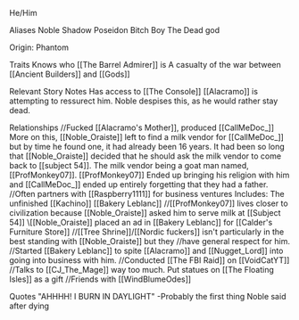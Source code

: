He/Him

Aliases
 Noble
 Shadow
 Poseidon
 Bitch Boy
 The Dead god
 
Origin: Phantom

Traits
 Knows who [[The Barrel Admirer]] is
 A casualty of the war between [[Ancient Builders]] and [[Gods]]

Relevant Story Notes 
 Has access to [[The Console]]
 [[Alacramo]] is attempting to ressurect him.
  Noble despises this, as he would rather stay dead.

Relationships
 //Fucked [[Alacramo's Mother]], produced [[CallMeDoc_]]
  More on this, [[Noble_Oraiste]] left to find a milk vendor for [[CallMeDoc_]] but by time he found one, it had already been 16 years. It had been so long that [[Noble_Oraiste]] decided that he should ask the milk vendor to come back to [[subject 54]]. The milk vendor being a goat man named, [[ProfMonkey07]]. [[ProfMonkey07]] Ended up bringing his religion with him and [[CallMeDoc_]] ended up entirely forgetting that they had a father.
 //Often partners with [[Raspberry1111]] for business ventures
  Includes:
   The unfinished [[Kachino]]
   [[Bakery Leblanc]]
 //[[ProfMonkey07]] lives closer to civilization because [[Noble_Oraiste]] asked him to serve milk at [[Subject 54]]
  \\\[[Noble_Oraiste]] placed an ad in [[Bakery Leblanc]] for [[Calder's Furniture Store]]
 //[[Tree Shrine]]/[[Nordic fuckers]] isn't particularly in the best standing with [[Noble_Oraiste]] but they //have general respect for him.
 //Started [[Bakery Leblanc]] to spite [[Alacramo]] and [[Nugget_Lord]] into going into business with him.
 //Conducted [[The FBI Raid]] on [[VoidCatYT]]
 //Talks to [[CJ_The_Mage]] way too much. Put statues on [[The Floating Isles]] as a gift
 //Friends with [[WindBlumeOdes]]
 
Quotes
 "AHHHH! I BURN IN DAYLIGHT" -Probably the first thing Noble said after dying
